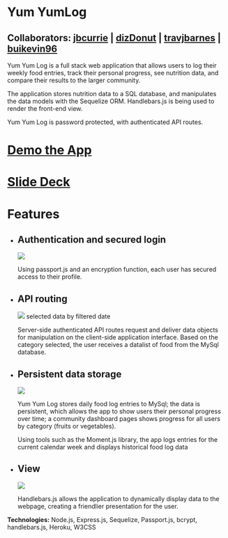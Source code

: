 # Yum YumLog

## Collaborators: [jbcurrie](https://github.com/jbcurrie) | [dizDonut](https://github.com/dizDonut) | [travjbarnes](https://github.com/travjbarnes) | [buikevin96](https://github.com/buikevin96)

Yum Yum Log is a full stack web application that allows users to log their weekly food entries, track their personal progress, see nutrition data, and compare their results to the larger community.

The application stores nutrition data to a SQL database, and manipulates the data models with the Sequelize ORM. Handlebars.js is being used to render the front-end view.

Yum Yum Log is password protected, with authenticated API routes. 

# [Demo the App](aqueous-spire-55286.herokuapp.com)

# [Slide Deck](https://docs.google.com/presentation/d/1QHL7gwAipinHJwtbs4vVJXGIWGpV9vaU8A4UyCxtbvA/edit?usp=sharing)

# Features

* ## Authentication and secured login

   ![](https://media.giphy.com/media/xT9IgnwFhumbKDl6tq/giphy.gif)

   Using passport.js and an encryption function, each user has secured access to their profile. 

* ## API routing

   ![](https://media.giphy.com/media/3o7aD06rFRAek5ZZQc/giphy.gif)
selected data by filtered date

   Server-side authenticated API routes request and deliver data objects for manipulation on the client-side application interface. Based on the category selected, the user receives a datalist of food from the MySql database. 

* ## Persistent data storage 

   ![](https://media.giphy.com/media/l378sWAHEk4QxUKHe/giphy.gif)

   Yum Yum Log stores daily food log entries to MySql; the data is persistent, which allows the app to show users their personal progress over time; a community dashboard pages shows progress for all users by category (fruits or vegetables).

   Using tools such as the Moment.js library, the app logs entries for the current calendar week and displays historical food log data

* ## View
   ![](https://media.giphy.com/media/xT9IgsEnLT0RjVqAIE/giphy.gif)

   Handlebars.js allows the application to dynamically display data to the webpage, creating a friendlier presentation for the user. 

**Technologies:** Node.js, Express.js, Sequelize, Passport.js, bcrypt, handlebars.js, Heroku, W3CSS
